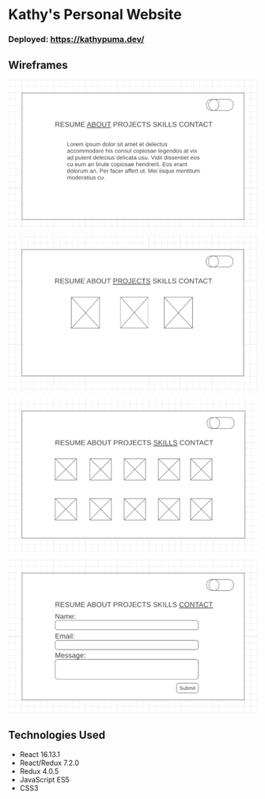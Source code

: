 # Kathy's Personal Website

### Deployed: https://kathypuma.dev/

## Wireframes 

!['About'](./Wireframes/aboutWireframe.png)

!['projects'](./Wireframes/projectsWireframe.png)

!['skills'](./Wireframes/skillsWireframe.png)

!['contact'](./Wireframes/contactWireframe.png)

## **Technologies Used**

+ React 16.13.1
+ React/Redux 7.2.0
+ Redux 4.0.5
+ JavaScript ES5
+ CSS3
